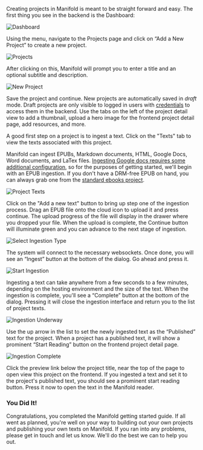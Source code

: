 Creating projects in Manifold is meant to be straight forward and easy. The first thing you see in the backend is the Dashboard:

![Dashboard](/docs/assets/installing/dashboard.png)

Using the menu, navigate to the Projects page and click on “Add a New Project” to create a new project.

![Projects](/docs/assets/installing/projects.png)

After clicking on this, Manifold will prompt you to enter a title and an optional subtitle and description.

![New Project](/docs/assets/installing/new.png)

Save the project and continue. New projects are automatically saved in _draft_ mode. Draft projects are only visible to logged in  users with [credentials](/docs/projects/accounts/users.html) to access them in the backend. Use the tabs on the left of the project detail view to add a thumbnail, upload a hero image for the frontend project detail page, add resources, and more.

A good first step on a project is to ingest a text. Click on the "Texts" tab to view the texts associated with this project.

Manifold can ingest EPUBs, Markdown documents, HTML, Google Docs, Word documents, and LaTex files. [Ingesting Google docs requires some additional configuration](/docs/customizing/settings/integrations.html#google-services), so for the purposes of getting started, we'll begin with an EPUB ingestion. If you don't have a DRM-free EPUB on hand, you can always grab one from the [standard ebooks project](https://standardebooks.org/).

![Project Texts](/docs/assets/installing/texts.png)

Click on the "Add a new text" button to bring up step one of the ingestion process. Drag an EPUB file onto the cloud icon to upload it and press continue. The upload progress of the file will display in the drawer where you dropped your file. When the upload is complete, the Continue button will illuminate green and you can advance to the next stage of ingestion.

![Select Ingestion Type](/docs/assets/installing/ingestion-one.png)

The system will connect to the necessary websockets. Once done, you will see an “Ingest” button at the bottom of the dialog. Go ahead and press it.

![Start Ingestion](/docs/assets/installing/ingestion-two.png)

Ingesting a text can take anywhere from a few seconds to a few minutes, depending on the hosting environment and the size of the text. When the ingestion is complete, you'll see a “Complete” button at the bottom of the dialog. Pressing it will close the ingestion interface and return you to the list of project texts.

![Ingestion Underway](/docs/assets/installing/ingestion-three.png)

Use the up arrow in the list to set the newly ingested text as the “Published” text for the project. When a project has a published text, it will show a prominent “Start Reading” button on the frontend project detail page.

![Ingestion Complete](/docs/assets/installing/ingested-texts.png)

Click the preview link below the project title, near the top of the page to open view this project on the frontend. If you ingested a text and set it to the project's published text, you should see a prominent start reading button. Press it now to open the text in the Manifold reader.


### You Did It!

Congratulations, you completed the Manifold getting started guide. If all went as planned, you're well on your way to building out your own projects and publishing your own texts on Manifold. If you ran into any problems, please get in touch and let us know. We'll do the best we can to help you out.
